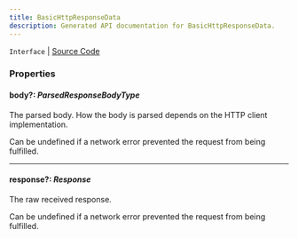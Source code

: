 ```yaml
---
title: BasicHttpResponseData
description: Generated API documentation for BasicHttpResponseData.
---
```


`Interface` | [Source Code](https://github.com/mrCamelCode/jtjs/blob/ddfaeb1a2c9bf793372bb41076f65f452b124091/libs/networking/lib/http/http-client.interface.ts#L26)

### Properties

#### body?: _ParsedResponseBodyType_

The parsed body. How the body is parsed depends on the HTTP client implementation. 

Can be undefined if a network error prevented the request from being fulfilled.

---

#### response?: _Response_

The raw received response.

Can be undefined if a network error prevented the request from being fulfilled.